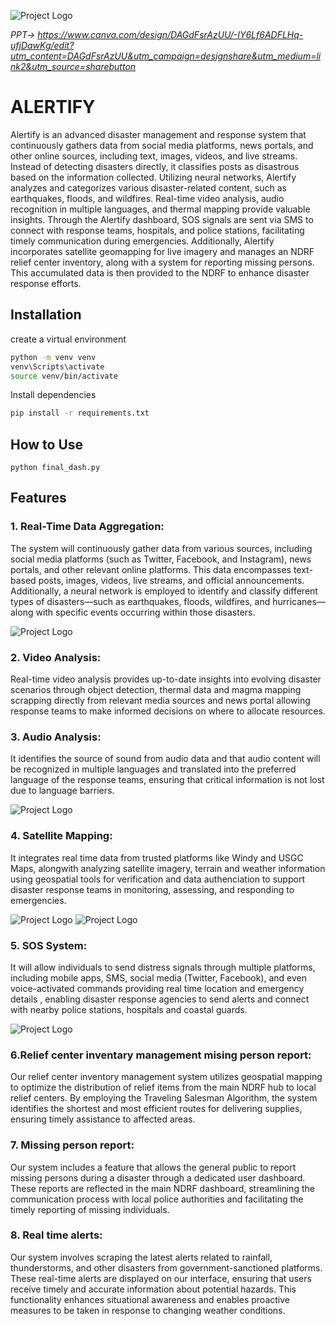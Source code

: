 ![Project Logo](./ALERTIFY.png)

_PPT-> https://www.canva.com/design/DAGdFsrAzUU/-IY6Lf6ADFLHq-ufjDawKg/edit?utm_content=DAGdFsrAzUU&utm_campaign=designshare&utm_medium=link2&utm_source=sharebutton_
# ALERTIFY

Alertify is an advanced disaster management and response system that continuously gathers data from social media platforms, news portals, and other online sources, including text, images, videos, and live streams. Instead of detecting disasters directly, it classifies posts as disastrous based on the information collected. Utilizing neural networks, Alertify analyzes and categorizes various disaster-related content, such as earthquakes, floods, and wildfires. Real-time video analysis, audio recognition in multiple languages, and thermal mapping provide valuable insights. Through the Alertify dashboard, SOS signals are sent via SMS to connect with response teams, hospitals, and police stations, facilitating timely communication during emergencies. Additionally, Alertify incorporates satellite geomapping for live imagery and manages an NDRF relief center inventory, along with a system for reporting missing persons. This accumulated data is then provided to the NDRF to enhance disaster response efforts.


## Installation

create a virtual environment

```bash
python -m venv venv
venv\Scripts\activate
source venv/bin/activate
```


Install dependencies
```bash
pip install -r requirements.txt
```



## How to Use
```
python final_dash.py
```



## Features

### 1. Real-Time Data Aggregation:
The system will continuously gather data from various sources, including social media platforms (such as Twitter, Facebook, and Instagram), news portals, and other relevant online platforms. This data encompasses text-based posts, images, videos, live streams, and official announcements. Additionally, a neural network is employed to identify and classify different types of disasters—such as earthquakes, floods, wildfires, and hurricanes—along with specific events occurring within those disasters.

![Project Logo](./img/1.png)
### 2. Video Analysis:
Real-time video analysis provides up-to-date insights into evolving disaster scenarios through object detection, thermal data and magma mapping scrapping directly from relevant media sources and news portal allowing response teams to make informed decisions on where to allocate resources.

### 3. Audio Analysis:
It identifies the source of sound from audio data  and that audio content will be recognized  in multiple languages  and translated into the preferred language of the response teams, ensuring that critical information is not lost due to language barriers.

![Project Logo](./img/5.png)
### 4. Satellite Mapping:
It integrates real time data from trusted platforms like Windy and USGC Maps, alongwith analyzing satellite imagery, terrain and weather information using geospatial tools for verification and data authenciation to support disaster response teams in monitoring, assessing, and responding to emergencies.

![Project Logo](./img/2.png)
![Project Logo](./img/new.png)
### 5. SOS System:
It will allow individuals to send distress signals through multiple platforms, including mobile apps, SMS, social media (Twitter, Facebook), and even voice-activated commands  providing  real time location and emergency details , enabling disaster response agencies to send alerts and connect with nearby police stations, hospitals and coastal guards.

![Project Logo](./img/4.png)
### 6.Relief center inventary management mising person report:
Our relief center inventory management system utilizes geospatial mapping to optimize the distribution of relief items from the main NDRF hub to local relief centers. By employing the Traveling Salesman Algorithm, the system identifies the shortest and most efficient routes for delivering supplies, ensuring timely assistance to affected areas.
### 7. Missing person report:
Our system includes a feature that allows the general public to report missing persons during a disaster through a dedicated user dashboard. These reports are reflected in the main NDRF dashboard, streamlining the communication process with local police authorities and facilitating the timely reporting of missing individuals.
### 8. Real time alerts:
Our system involves scraping the latest alerts related to rainfall, thunderstorms, and other disasters from government-sanctioned platforms. These real-time alerts are displayed on our interface, ensuring that users receive timely and accurate information about potential hazards. This functionality enhances situational awareness and enables proactive measures to be taken in response to changing weather conditions.
